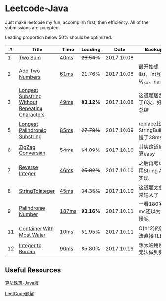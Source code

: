 # Leetcode-Java
Just make leetcode my fun, accomplish first, then efficiency. All of the submissions are accepted.

Leading proportion below 50% should be optimized.

|#|Title|Time|Leading|Date|Backup|
|---|----| ----- |----|----|----|
|1|[Two Sum](https://leetcode.com/problems/two-sum/)|[40ms](https://github.com/LeonXtp/Leetcode-Java/blob/71e8141ff24a2704c0b6e375f43eacc9be46c7d1/src/leonxtp/easy/L001_TwoSum.java)|<del>26.54%</del>|2017.10.08||
|2|[Add Two Numbers](https://leetcode.com/problems/add-two-numbers/)| [61ms](https://github.com/LeonXtp/Leetcode-Java/blob/71e8141ff24a2704c0b6e375f43eacc9be46c7d1/src/leonxtp/medium/L002_AddTwoNumbers.java)|<del>21.76%</del>|2017.10.08|最开始想list、int互转。。。naive|
|3|[Longest Substring Without Repeating Characters](https://leetcode.com/problems/longest-substring-without-repeating-characters/)| [49ms](https://github.com/LeonXtp/Leetcode-Java/blob/71e8141ff24a2704c0b6e375f43eacc9be46c7d1/src/leonxtp/medium/L003_LengthOfLongestSubstring.java)|**83.12%**|2017.10.08|这道题居然错了6次，好好总结|
|5|[Longest Palindromic Substring](https://leetcode.com/problems/longest-palindromic-substring/description/)|[85ms](https://github.com/LeonXtp/Leetcode-Java/blob/e4143eeb231a2b9383cb51179e7b8f7b66a556eb/src/leonxtp/medium/L005_LongestPalindromicSubstring.java)|<del>27.79%</del>|2017.10.09|replace比StringBuilder慢了38ms!!!|
|6|[ZigZag Conversion](https://leetcode.com/problems/zigzag-conversion/description/)|[54ms](https://github.com/LeonXtp/Leetcode-Java/blob/3df6dcd81aea461fee0f6ad413a39865b267228b/src/leonxtp/medium/L006_ZigZagConversion.java)|64.09%|2017.10.10|其实这道应该算easy|
|7|[Reverse Integer](https://leetcode.com/problems/reverse-integer/description/)|[46ms](https://github.com/LeonXtp/Leetcode-Java/blob/dd8a4f718965f509304a9b029b427b5482fd3393/src/leonxtp/easy/L007_ReverseInteger.java)|<del>25.82%</del>|2017.10.10|之后再考虑不用String Api实现|
|8|[StringToInteger](https://leetcode.com/problems/string-to-integer-atoi/description/)|[45ms](https://github.com/LeonXtp/Leetcode-Java/blob/master/src/leonxtp/medium/L008_StringToInteger.java)|<del>34.35%</del>|2017.10.10|这道题太多异常输入了|
|9|[Palindrome Number](https://leetcode.com/problems/palindrome-number/description/)|[187ms](https://github.com/LeonXtp/Leetcode-Java/blob/6a2ff7ce1bfb803f91ecdec0b7d76cd5b72305f8/src/leonxtp/easy/L009_PalindromeNumber.java)|**93.16%**|2017.10.11|一看180多ms还以为很慢呢|
|11|[Container With Most Water](https://leetcode.com/problems/container-with-most-water/description/)|[10ms]()|51.95%|2017.10.11|O(n^2)的算法直接TLE|
|12|[Integer to Roman](https://leetcode.com/problems/integer-to-roman/description/)|[90ms](https://github.com/LeonXtp/Leetcode-Java/blob/master/src/leonxtp/medium/L012_IntegerToRoman.java)|85.80%|2017.10.19|想太通用反而无法做到更优|

**Useful Resources**
---
[算法珠玑-Java版](https://soulmachine.gitbooks.io/algorithm-essentials/content/java/)

[LeetCode题解](https://siddontang.gitbooks.io/leetcode-solution/content/)
